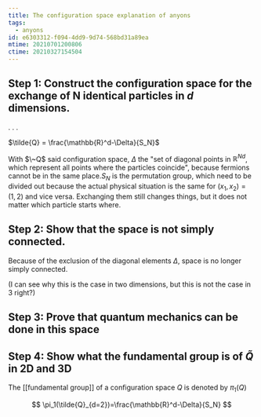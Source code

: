 ```yaml
---
title: The configuration space explanation of anyons
tags:
  - anyons
id: e6303312-f094-4dd9-9d74-568bd31a89ea
mtime: 20210701200806
ctime: 20210327154504
---
```


## Step 1: Construct the configuration space for the exchange of N identical particles in $d$ dimensions.

.
.
.

$\tilde{Q} = \frac{\mathbb{R}^d-\Delta}{S_N}$

With $\~Q$ said configuration space, $\Delta$ the "set of diagonal points in $\mathbb{R}^{Nd}$, which represent all points where the particles coincide", because fermions cannot be in the same place.$S_N$ is the permutation group, which need to be divided out because the actual physical situation is the same for $(x_1, x_2)=(1,2)$ and vice versa. Exchanging them still changes things, but it does not matter which particle starts where.

## Step 2: Show that the space is not simply connected.

Because of the exclusion of the diagonal elements $\Delta$, space is no longer simply connected.

(I can see why this is the case in two dimensions, but this is not the case in 3 right?)

## Step 3: Prove that quantum mechanics can be done in this space

## Step 4: Show what the fundamental group is of $\tilde{Q}$ in 2D and 3D

The [[fundamental group]] of a configuration space $Q$ is denoted by $\pi_1(Q)$

$$
\pi_1(\tilde{Q}_{d=2})=\frac{\mathbb{R}^d-\Delta}{S_N}
$$
